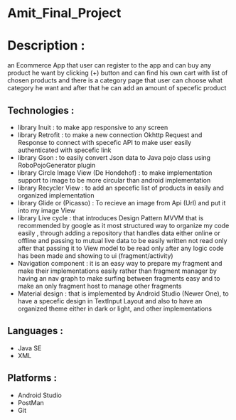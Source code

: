 # Amit_Final_Project
# Description :

 an Ecommerce App that user can register to the app and can buy any product he want by clicking (+) button and
 can find his own cart with list of chosen products and there is a category page that user can choose what category he want
 and after that he can add an amount of specefic product 
 
 ## Technologies :
 - library Inuit : to make app responsive to any screen
 - library Retrofit : to make a new connection Okhttp Request and  Response to connect with specefic API to make user easily authenticated with specefic link
 - library Gson : to easily convert Json data to Java pojo class using RoboPojoGenerator plugin
 - library Circle Image View (De Hondehof) : to make implementation support to image to be more circular than android implementation 
 - library Recycler View : to add an specefic list of products in easily and organized implementation
 - library Glide or (Picasso) : To recieve an image from Api (Url) and put it into my image View 
 - library Live cycle : that introduces Design Pattern MVVM that is recommended by google as it most structured way to organize my code easily , through
 adding a repository that handles data either online or offline and passing to mutual live data to be easily written not read only after that passing it to View model 
 to be read only after any logic code has been made and showing to ui (fragment/activity)
 - Navigation component : it is an easy way to prepare my fragment and make their implementations easily rather than fragment manager by having an nav graph to 
 make surfing between fragments easy and to make an only fragment host to manage other fragments
 - Material design : that is implemented by Android Studio (Newer One), to have a specefic design in TextInput Layout and also to have an organized theme either in 
 dark or light, and other implementations
 
 ## Languages :
 - Java SE 
 - XML
 
 ## Platforms :
 - Android Studio 
 - PostMan
 - Git
